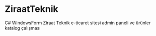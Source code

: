 # ZiraatTeknik
 C# WindowsForm Ziraat Teknik e-ticaret sitesi admin paneli ve ürünler katalog çalışması
